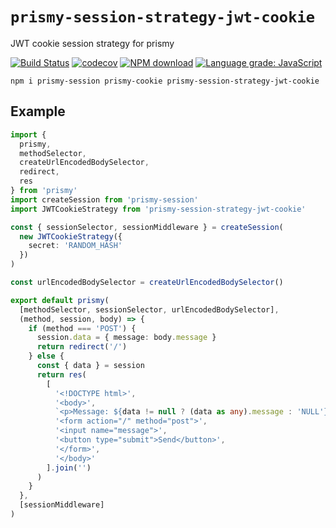 # `prismy-session-strategy-jwt-cookie`

JWT cookie session strategy for prismy

[![Build Status](https://travis-ci.com/prismyland/prismy-session-strategy-jwt-cookie.svg?branch=master)](https://travis-ci.com/prismyland/prismy-session-strategy-jwt-cookie)
[![codecov](https://codecov.io/gh/prismyland/prismy-session-strategy-jwt-cookie/branch/master/graph/badge.svg)](https://codecov.io/gh/prismyland/prismy-session-strategy-jwt-cookie)
[![NPM download](https://img.shields.io/npm/dm/prismy-session-strategy-jwt-cookie.svg)](https://www.npmjs.com/package/prismy-session-strategy-jwt-cookie)
[![Language grade: JavaScript](https://img.shields.io/lgtm/grade/javascript/g/prismyland/prismy-session-strategy-jwt-cookie.svg?logo=lgtm&logoWidth=18)](https://lgtm.com/projects/g/prismyland/prismy-session-strategy-jwt-cookie/context:javascript)

```
npm i prismy-session prismy-cookie prismy-session-strategy-jwt-cookie
```

## Example

```ts
import {
  prismy,
  methodSelector,
  createUrlEncodedBodySelector,
  redirect,
  res
} from 'prismy'
import createSession from 'prismy-session'
import JWTCookieStrategy from 'prismy-session-strategy-jwt-cookie'

const { sessionSelector, sessionMiddleware } = createSession(
  new JWTCookieStrategy({
    secret: 'RANDOM_HASH'
  })
)

const urlEncodedBodySelector = createUrlEncodedBodySelector()

export default prismy(
  [methodSelector, sessionSelector, urlEncodedBodySelector],
  (method, session, body) => {
    if (method === 'POST') {
      session.data = { message: body.message }
      return redirect('/')
    } else {
      const { data } = session
      return res(
        [
          '<!DOCTYPE html>',
          '<body>',
          `<p>Message: ${data != null ? (data as any).message : 'NULL'}</p>`,
          '<form action="/" method="post">',
          '<input name="message">',
          '<button type="submit">Send</button>',
          '</form>',
          '</body>'
        ].join('')
      )
    }
  },
  [sessionMiddleware]
)
```
